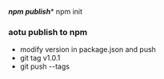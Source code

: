 *********npm publish**********
npm init



### aotu publish to npm
- modify version in package.json and push
- git tag v1.0.1
- git push --tags
